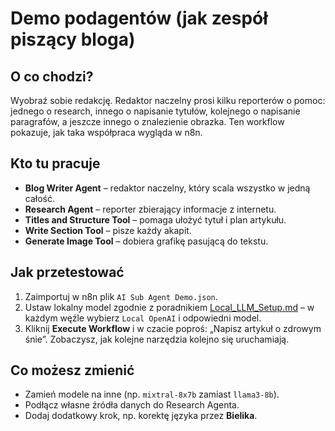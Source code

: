 # Demo podagentów (jak zespół piszący bloga)

## O co chodzi?
Wyobraź sobie redakcję. Redaktor naczelny prosi kilku reporterów o pomoc:
jednego o research, innego o napisanie tytułów, kolejnego o napisanie
paragrafów, a jeszcze innego o znalezienie obrazka. Ten workflow pokazuje, jak
taka współpraca wygląda w n8n.

## Kto tu pracuje
- **Blog Writer Agent** – redaktor naczelny, który scala wszystko w jedną całość.
- **Research Agent** – reporter zbierający informacje z internetu.
- **Titles and Structure Tool** – pomaga ułożyć tytuł i plan artykułu.
- **Write Section Tool** – pisze każdy akapit.
- **Generate Image Tool** – dobiera grafikę pasującą do tekstu.

## Jak przetestować
1. Zaimportuj w n8n plik `AI Sub Agent Demo.json`.
2. Ustaw lokalny model zgodnie z poradnikiem
   [Local_LLM_Setup.md](Local_LLM_Setup.md) – w każdym węźle wybierz `Local
   OpenAI` i odpowiedni model.
3. Kliknij **Execute Workflow** i w czacie poproś: „Napisz artykuł o zdrowym
   śnie”. Zobaczysz, jak kolejne narzędzia kolejno się uruchamiają.

## Co możesz zmienić
- Zamień modele na inne (np. `mixtral-8x7b` zamiast `llama3-8b`).
- Podłącz własne źródła danych do Research Agenta.
- Dodaj dodatkowy krok, np. korektę języka przez **Bielika**.

